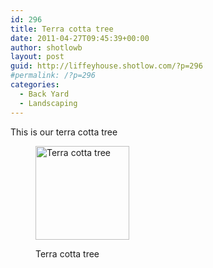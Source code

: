 ```yaml
---
id: 296
title: Terra cotta tree
date: 2011-04-27T09:45:39+00:00
author: shotlowb
layout: post
guid: http://liffeyhouse.shotlow.com/?p=296
#permalink: /?p=296
categories:
  - Back Yard
  - Landscaping
---
```

This is our terra cotta tree<figure id="attachment_291" style="width: 150px" class="wp-caption alignnone">

[<img class="size-thumbnail wp-image-291" title="Terra cotta tree" src="http://liffeyhouse.shotlow.com/wp-content/uploads/2011/04/IMG00056-20110425-1734-150x150.jpg" alt="Terra cotta tree" width="150" height="150" />](/vendor/img/uploads/2011/04/IMG00056-20110425-1734-e1303913664961.jpg)<figcaption class="wp-caption-text">Terra cotta tree</figcaption></figure>
